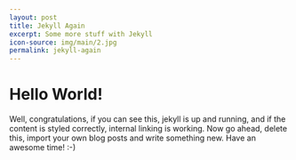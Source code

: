 ```yaml
---
layout: post
title: Jekyll Again
excerpt: Some more stuff with Jekyll
icon-source: img/main/2.jpg
permalink: jekyll-again
---
```

# Hello World!
Well, congratulations, if you can see this, jekyll is up and running, and if the content is styled correctly, internal linking is working. Now go ahead, delete this, import your own blog posts and write something new. Have an awesome time! :-)